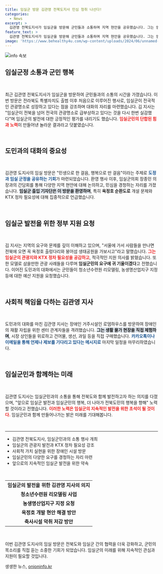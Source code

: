 ```yaml
---
title: 임실군 방문 김관영 전북도지사 민심 청취 나선다!
categories:
  - News
excerpt: >
  김관영 전북도지사가 임실군을 방문해 군민들과 소통하며 지역 현안을 공유했습니다. 그는 임실을 전국적 관광명소로 성장시키겠다는 의지를 다졌고, KTX 임실역 정차 필요성에 공감했습니다. 임실 발전과 행복을 위한 김 지사의 약속이 기대됩니다!
feature_text: >
  김관영 전북도지사가 임실군을 방문해 군민들과 소통하며 지역 현안을 공유했습니다. 그는 임실을 전국적 관광명소로 성장시키겠다는 의지를 다졌고, KTX 임실역 정차 필요성에 공감했습니다. 임실 발전과 행복을 위한 김 지사의 약속이 기대됩니다!
image: 'https://www.behealthy4u.com/wp-content/uploads/2024/06/unnamed-file.png'
---
```


<p><img src="https://www.behealthy4u.com/wp-content/uploads/2024/06/unnamed-file.png" alt="info 속보" /></p>

<h2 data-ke-size="size26">임실군정 소통과 군민 행복</h2>

<p data-ke-size="size16">&nbsp;</p>

<p>최근 김관영 전북도지사가 임실군을 방문하여 군민들과의 소통의 시간을 가졌습니다. 이번 방문은 전라북도 특별자치도 출범 이후 처음으로 이루어진 행사로, 임실군이 전국적인 관광명소로 성장하고 있다는 점을 강조하며 대화의 자리를 마련했습니다. 김 지사는 "임실군이 전북을 넘어 전국의 관광명소로 급부상하고 있다는 것을 다시 한번 실감했다"며 임실군의 발전에 대한 긍정적인 평가를 내리기도 했습니다. <b><span style="color: #ee2323;">임실군민의 단합된 힘과 노력</span></b>이 만들어낸 놀라운 결과라고 덧붙였습니다. </p>

<p data-ke-size="size16">&nbsp;</p>

<h2 data-ke-size="size26">도민과의 대화의 중요성</h2>

<p data-ke-size="size16">&nbsp;</p>

<p>김관영 도지사의 임실 방문은 "민생으로 한 걸음, 행복으로 만 걸음"이라는 주제로 <b><span style="color: #1a5490;">도정과 임실 군정을 공유하는 기회</span></b>가 마련되었습니다. 환영 행사 이후, 임실군의회 장종민 의장과의 간담회를 통해 다양한 지역 현안에 대해 논의하고, 민심을 경청하는 자리를 가졌습니다. <b><span style="background-color: #21538527;">임실군 출입 기자단은 이 방문을 환영하며</span></b>, 특히 <b>옥정호 순환도로</b> 개설 문제와 KTX 정차 필요성에 대해 집중적으로 언급했습니다.</p>

<p data-ke-size="size16">&nbsp;</p>

<h2 data-ke-size="size26">임실군 발전을 위한 정부 지원 요청</h2>

<p data-ke-size="size16">&nbsp;</p>

<p>김 지사는 지역의 요구와 문제를 깊이 이해하고 있으며, "서울에 가서 사람들을 만나면 전북에 오면 꼭 옥정호 출렁다리와 붕어섬 생태공원을 가보시고"라고 말했습니다. <b><span style="color: #ee2323;">그는 임실군의 관광지와 KTX 정차 필요성을 공감하고</span></b>, 적극적인 지원 의사를 밝혔습니다. 또한 모델로 삼을만한 관광 사례들을 다루며 <b>임실군민의 요구에 귀 기울이겠다</b>고 전했습니다. 이어진 도민과의 대화에서는 군민들이 청소년수련원 리모델링, 농생명산업지구 지정 등에 대한 예산 지원을 요청했습니다. </p>

<p data-ke-size="size16">&nbsp;</p>

<h2 data-ke-size="size26">사회적 책임을 다하는 김관영 지사</h2>

<p data-ke-size="size16">&nbsp;</p>

<p>도민과의 대화를 마친 김관영 지사는 장애인 거주시설인 로뎀하우스를 방문하여 장애인의 재활 자립을 위한 센터 관계자들을 격려했습니다. <b><span style="background-color: #21538527;">그는 생활 물가 현장을 직접 체험하며</span></b>, 시장 상인들을 위로하고 건어물, 생선, 과일 등을 직접 구매했습니다. <b><span style="color: #1a5490;">카카오톡이나 이메일을 통해 언제나 제보를 기다리고 있다는 메시지로</span></b> 마지막 일정을 마무리하였습니다. </p>

<p data-ke-size="size16">&nbsp;</p>

<h2 data-ke-size="size26">임실군민과 함께하는 미래</h2>

<p data-ke-size="size16">&nbsp;</p>

<p>김관영 도지사는 임실군민과의 소통을 통해 전북도와 함께 발전하고자 하는 의지를 다졌으며, "앞으로 임실군 발전과 임실군민의 행복, 더 나아가 전북도민의 행복을 향해" 노력할 것이라고 전했습니다. <b><span style="color: #ee2323;">이러한 노력은 임실군의 지속적인 발전을 위한 초석이 될 것이다.</span></b> 임실군민과 함께 만들어나가는 밝은 미래를 기대해봅니다. </p>

<p data-ke-size="size16">&nbsp;</p>

<hr>

<ul>
<li>김관영 전북도지사, 임실군민과의 소통 행사 개최</li>
<li>임실군의 관광지 발전과 KTX 정차 필요성 강조</li>
<li>사회적 가치 실현을 위한 장애인 시설 방문</li>
<li>임실군민의 다양한 요구를 경청하는 자리 마련</li>
<li>앞으로의 지속적인 임실군 발전을 위한 약속</li>
</ul>

<p data-ke-size="size16">&nbsp;</p>

<table style="width: 100%;">
<tr>
<td style="text-align: center; height: 17px;"><b>임실군의 발전을 위한 김관영 지사의 의지</b></td>
</tr>
<tr>
<td style="text-align: center; height: 17px;"><b>청소년수련원 리모델링 사업</b></td>
</tr>
<tr>
<td style="text-align: center; height: 17px;"><b>농생명산업지구 지정 요청</b></td>
</tr>
<tr>
<td style="text-align: center; height: 17px;"><b>옥정호 개발 현안 해결 방안</b></td>
</tr>
<tr>
<td style="text-align: center; height: 17px;"><b>축사시설 악취 저감 방안</b></td>
</tr>
</table>

<p data-ke-size="size16">&nbsp;</p> 

<p>이번 김관영 도지사의 임실 방문은 전북도와 임실군 간의 협력을 더욱 강화하고, 군민의 목소리를 직접 듣는 소중한 기회가 되었습니다. 임실군의 미래를 위해 지속적인 관심과 지원이 필요할 것입니다.</p>
생생한 뉴스, <a href="https://onioninfo.kr" rel="dofollow">onioninfo.kr</a>


